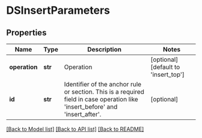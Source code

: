 # DSInsertParameters

## Properties
Name | Type | Description | Notes
------------ | ------------- | ------------- | -------------
**operation** | **str** | Operation | [optional] [default to 'insert_top']
**id** | **str** | Identifier of the anchor rule or section. This is a required field in case operation like &#x27;insert_before&#x27; and &#x27;insert_after&#x27;. | [optional] 

[[Back to Model list]](../README.md#documentation-for-models) [[Back to API list]](../README.md#documentation-for-api-endpoints) [[Back to README]](../README.md)

